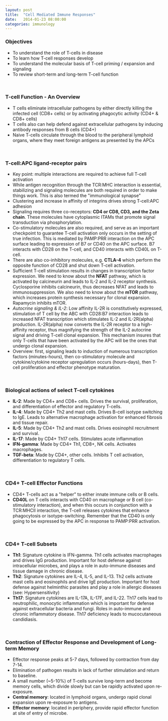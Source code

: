 ```yaml
---
layout: post
title:  "Cell Mediated Immune Responses"
date:   2014-01-23 08:00:00
categories: immunology
---
```


### Objectives
- To understand the role of T-cells in disease
- To learn how T-cell responses develop
- To understand the molecular basis of T-cell priming / expansion and signaling
- To review short-term and long-term T-cell function

<span><br></span> 

### T-cell Function - An Overview
- T cells eliminate intracellular pathogens by either directly killing the infected cell (CD8+ cells) or by activating phagocytic activity (CD4+ & CD8+ cells)
- T cells also can help defend against extracellular pathogens by inducing antibody responses from B cells (CD4+)
- Naive T-cells circulate through the blood to the peripheral lymphoid organs, where they meet foreign antigens as presented by the APCs

<span><br></span> 
 
### T-cell:APC ligand-receptor pairs
- Key point: multiple interactions are required to achieve full T-cell activation
- While antigen recognition through the TCR:MHC interaction is essential, stabilizing and signaling molecules are both required in order to make things work. This is also termed the "immunological synapse"
- Clustering and increase in affinity of integrins drives strong T-cell:APC adhesion
- Signaling requires three co-receptors: **CD4 or CD8, CD3, and the Zeta chain**. These molecules have cytoplasmic ITAMs that promote signal transduction via phosphorylation.
- Co-stimulatory molecules are also required, and serve as an important checkpoint to guarantee T-cell activation only occurs in the setting of true infection. This is mediated by PAMP:PRR interaction on the APC surface leading to expression of B7 or CD40 on the APC surface. B7 interacts with CD28 on the T-cell, and CD40 interacts with CD40L on T-cell.
- There are also co-inhibitory molecules, e.g. **CTLA-4** which perform the opposite function of CD28 and shut down T-cell activation.
- Sufficient T-cell stimulation results in changes in transcription factor expression. We need to know about the **NFAT** pathway, which is activated by calcineurin and leads to IL-2 and IL-2 receptor synthesis. Cyclosporine inhibits calcineurin, thus decreases NFAT and leads to immunosuppression. We also need to know about the **mTOR** pathway, which increases protein synthesis necessary for clonal expansion. Rapamycin inhibits mTOR.
- *Autocrine signaling & IL-2*: Low affinity IL-2R is constitutively expressed, stimulation of T cell by the ABC with CD28:B7 interaction leads to increased NFAT transcription which stimulates IL-2 and IL-2R(alpha) production. IL-2R(alpha) now converts the IL-2R receptor to a high-affinity receptor, thus magnifying the strength of the IL-2 autocrine signal and driving T-cell clonal expansion. This mechanism insures that only T-cells that have been activated by the APC will be the ones that undergo clonal expansion.
- Overview: first, signaling leads to induction of numerous transcription factors (minutes-hours), then co-stimulatory molecule and cytokine/cytokine receptor upregulation occurs (hours-days), then T-cell proliferation and effector phenotype maturation.

<span><br></span> 

### Biological actions of select T-cell cytokines
- **IL-2**: Made by CD4+ and CD8+ cells. Drives the survival, proliferation, and differentiation of effector and regulatory T-cells.
- **IL-4**: Made by CD4+ Th2 and mast cells. Drives B-cell isotype switching to IgE. Leads to alternative macrophage activation for enhanced fibrosis and tissue repair.
- **IL-5**: Made by CD4+ Th2 and mast cells. Drives eosinophil recruitment and survival.
- **IL-17**: Made by CD4+ Th17 cells. Stimulates acute inflammation
- **IFN-gamma**: Made by CD4+ Th1, CD8+, NK cells. Activates macrophages.
- **TGF-beta**: Made by CD4+, other cells. Inhibits T cell activation, differentiation to regulatory T cells.

<span><br></span> 

### CD4+ T-cell Effector Functions
- CD4+ T-cells act as a "helper" to either innate immune cells or B cells.
- **CD40L** on T cells interacts with CD40 on macrophage or B cell (co-stimulatory interaction), and when this occurs in conjunction with a TCR:MHCII interaction, the T-cell releases cytokines that enhance phagocytosis or isotype-switching. Remember that the CD40 is only going to be expressed by the APC in response to PAMP:PRR activation.

<span><br></span> 

### CD4+ T-cell Subsets
- **Th1**: Signature cytokine is IFN-gamma. Th1 cells activates macrophages and drives IgG production. Important for host defense against intracellular microbes, and plays a role in auto-immune diseases and tissue damage in chronic disease.
- **Th2**: Signature cytokines are IL-4, IL-5, and IL-13. Th2 cells activate mast cells and eosinophils and drive IgE production. Important for host defense against helminthic parasites and play a role in allergic diseases (see: Hypersensitivity)
- **Th17**: Signature cytokines are IL-17A, IL-17F, and IL-22. Th17 cells lead to neutrophilic, monocytic inflammation which is important for defense against extracellular bacteria and fungi. Roles in auto-immune and chronic inflammatory disease. Th17 deficiency leads to mucocutaneous candidiasis.

<span><br></span> 

### Contraction of Effector Response and Development of Long-term Memory
- Effector response peaks at 5-7 days, followed by contraction from day 7-14.
- Elimination of pathogen results in lack of further stimulation and return to baseline.
- A small number (~5-10%) of T-cells survive long-term and become memory cells, which divide slowly but can be rapidly activated upon re-exposure.
- **Central memory**: located in lymphoid organs, undergo rapid clonal expansion upon re-exposure to antigens.
- **Effector memory**: located in periphery, provide rapid effector function at site of entry of microbe.
